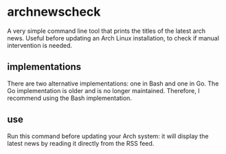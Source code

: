 # archnewscheck
A very simple command line tool that prints the titles of the latest arch news. Useful before updating an Arch Linux installation, to check if manual intervention is needed.

## implementations
There are two alternative implementations: one in Bash and one in Go. The Go implementation is older and is no longer maintained. Therefore, I recommend using the Bash implementation.

## use
Run this command before updating your Arch system: it will display the latest news by reading it directly from the RSS feed.